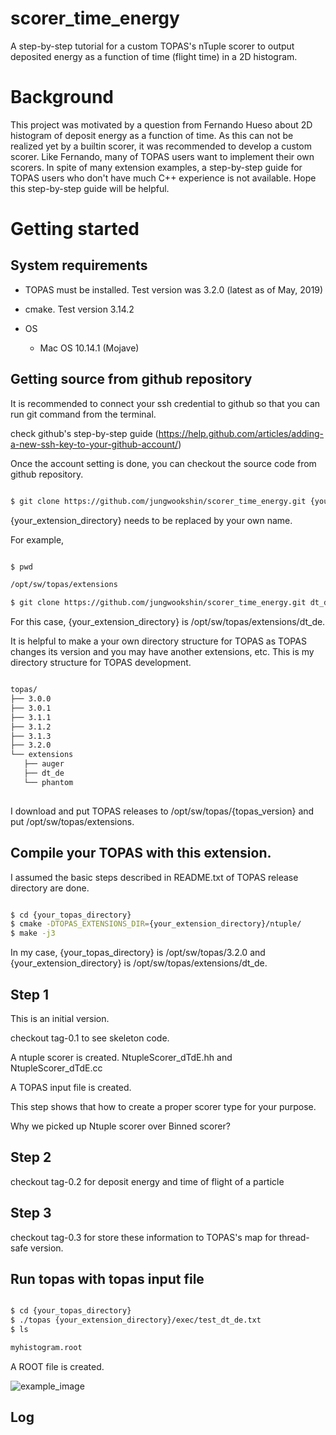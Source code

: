 # scorer_time_energy

A step-by-step tutorial for a custom TOPAS's nTuple scorer to output deposited energy as a function of time (flight time) in a 2D histogram.

# Background

This project was motivated by a question from Fernando Hueso about 2D histogram of deposit energy as a function of time. As this can not be realized yet by a builtin scorer, it was recommended to develop a custom scorer. Like Fernando, many of TOPAS users want to implement their own scorers. In spite of many extension examples, a step-by-step guide for TOPAS users who don't have much C++ experience is not available. Hope this step-by-step guide will be helpful. 


# Getting started

## System requirements

- TOPAS must be installed. Test version was 3.2.0 (latest as of May, 2019)

- cmake. Test version 3.14.2

- OS
  - Mac OS 10.14.1 (Mojave)

## Getting source from github repository

It is recommended to connect your ssh credential to github so that you can run git command from the terminal.

check github's step-by-step guide (https://help.github.com/articles/adding-a-new-ssh-key-to-your-github-account/)

Once the account setting is done, you can checkout the source code from github repository.

```bash

$ git clone https://github.com/jungwookshin/scorer_time_energy.git {your_extension_directory}

```

{your_extension_directory} needs to be replaced by your own name. 

For example, 

```bash

$ pwd

/opt/sw/topas/extensions

$ git clone https://github.com/jungwookshin/scorer_time_energy.git dt_de

```

For this case, {your_extension_directory} is /opt/sw/topas/extensions/dt_de. 


It is helpful to make a your own directory structure for TOPAS as TOPAS changes its version and you may have another extensions, etc. This is my directory structure for TOPAS development. 

```bash

topas/
├── 3.0.0
├── 3.0.1
├── 3.1.1
├── 3.1.2
├── 3.1.3
├── 3.2.0
└── extensions
   ├── auger
   ├── dt_de
   └── phantom
   
```

I download and put TOPAS releases to /opt/sw/topas/{topas_version} and put /opt/sw/topas/extensions.

## Compile your TOPAS with this extension.

I assumed the basic steps described in README.txt of TOPAS release directory are done.

```bash

$ cd {your_topas_directory}
$ cmake -DTOPAS_EXTENSIONS_DIR={your_extension_directory}/ntuple/
$ make -j3

```

In my case, {your_topas_directory} is /opt/sw/topas/3.2.0 and {your_extension_directory} is /opt/sw/topas/extensions/dt_de.


## Step 1

This is an initial version.

checkout tag-0.1 to see skeleton code.

A ntuple scorer is created. NtupleScorer_dTdE.hh and NtupleScorer_dTdE.cc 

A TOPAS input file is created.

This step shows that how to create a proper scorer type for your purpose.

Why we picked up Ntuple scorer over Binned scorer? 


## Step 2

checkout tag-0.2 for deposit energy and time of flight of a particle


## Step 3

checkout tag-0.3 for store these information to TOPAS's map for thread-safe version.



## Run topas with topas input file

```bash

$ cd {your_topas_directory}
$ ./topas {your_extension_directory}/exec/test_dt_de.txt
$ ls 

myhistogram.root

```

A ROOT file is created.


![example_image](doc/figure/test_my_ntuple2.png)

## Log


